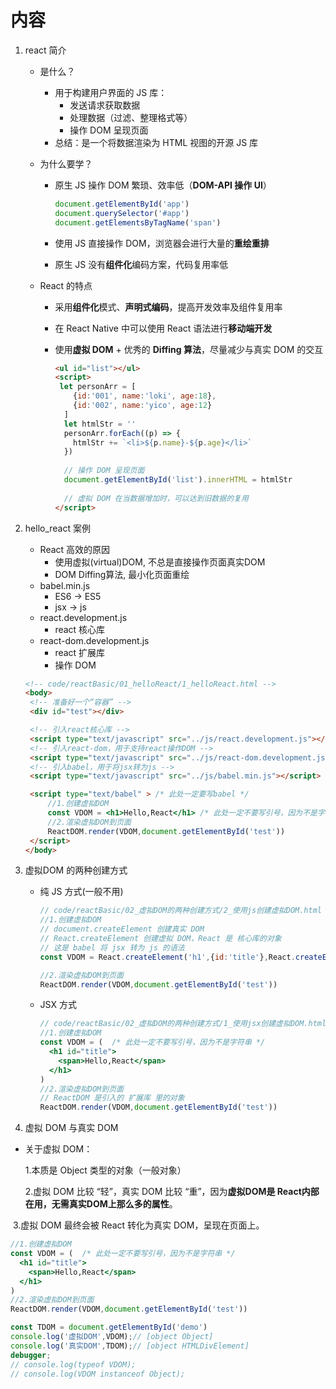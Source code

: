 # 内容

1. react 简介

   - 是什么？

     - 用于构建用户界面的 JS 库：
       - 发送请求获取数据
       - 处理数据（过滤、整理格式等）
       - 操作 DOM 呈现页面
     - 总结：是一个将数据渲染为 HTML 视图的开源 JS 库

   - 为什么要学？

     - 原生 JS 操作 DOM 繁琐、效率低（**DOM-API 操作 UI**）

       ```javascript
       document.getElementById('app')
       document.querySelector('#app')
       document.getElementsByTagName('span')
       ```

     - 使用 JS 直接操作 DOM，浏览器会进行大量的**重绘重排**

     - 原生 JS 没有**组件化**编码方案，代码复用率低

   - React 的特点

     - 采用**组件化**模式、**声明式编码**，提高开发效率及组件复用率

     - 在 React Native 中可以使用 React 语法进行**移动端开发**

     - 使用**虚拟 DOM** + 优秀的 **Diffing 算法**，尽量减少与真实 DOM 的交互

       ```html
       <ul id="list"></ul>
       <script>
       	let personArr = [
           {id:'001', name:'loki', age:18},
           {id:'002', name:'yico', age:12}
         ]
         let htmlStr = ''
         personArr.forEach((p) => {
           htmlStr += `<li>${p.name}-${p.age}</li>`
         })
         
         // 操作 DOM 呈现页面
         document.getElementById('list').innerHTML = htmlStr
         
         // 虚拟 DOM 在当数据增加时，可以达到旧数据的复用
       </script>
       ```

2. hello_react 案例

   - React 高效的原因
     - 使用虚拟(virtual)DOM, 不总是直接操作页面真实DOM
     - DOM Diffing算法, 最小化页面重绘
   - babel.min.js
     - ES6 -> ES5
     - jsx -> js
   - react.development.js
     - react 核心库
   - react-dom.development.js
     - react 扩展库
     - 操作 DOM

   ```html
   <!-- code/reactBasic/01_helloReact/1_helloReact.html -->
   <body>
   	<!-- 准备好一个“容器” -->
   	<div id="test"></div>
   
   	<!-- 引入react核心库 -->
   	<script type="text/javascript" src="../js/react.development.js"></script>
   	<!-- 引入react-dom，用于支持react操作DOM -->
   	<script type="text/javascript" src="../js/react-dom.development.js"></script>
   	<!-- 引入babel，用于将jsx转为js -->
   	<script type="text/javascript" src="../js/babel.min.js"></script>
   
   	<script type="text/babel" > /* 此处一定要写babel */
   		//1.创建虚拟DOM
   		const VDOM = <h1>Hello,React</h1> /* 此处一定不要写引号，因为不是字符串 */
   		//2.渲染虚拟DOM到页面
   		ReactDOM.render(VDOM,document.getElementById('test'))
   	</script>
   </body>
   ```

3. 虚拟DOM 的两种创建方式

   - 纯 JS 方式(一般不用)

     ```javascript
     // code/reactBasic/02_虚拟DOM的两种创建方式/2_使用js创建虚拟DOM.html
     //1.创建虚拟DOM
     // document.createElement 创建真实 DOM
     // React.createElement 创建虚拟 DOM，React 是 核心库的对象
     // 这是 babel 将 jsx 转为 js 的语法
     const VDOM = React.createElement('h1',{id:'title'},React.createElement('span',{},'Hello,React'))
     
     //2.渲染虚拟DOM到页面
     ReactDOM.render(VDOM,document.getElementById('test'))
     ```

   - JSX 方式

     ```jsx
     // code/reactBasic/02_虚拟DOM的两种创建方式/1_使用jsx创建虚拟DOM.html
     //1.创建虚拟DOM
     const VDOM = (  /* 此处一定不要写引号，因为不是字符串 */
       <h1 id="title">
         <span>Hello,React</span>
       </h1>
     )
     //2.渲染虚拟DOM到页面
     // ReactDOM 是引入的 扩展库 里的对象
     ReactDOM.render(VDOM,document.getElementById('test'))
     ```
4. 虚拟 DOM 与真实 DOM
  - 关于虚拟 DOM：

    1.本质是 Object 类型的对象（一般对象）

    2.虚拟 DOM 比较 “轻”，真实 DOM 比较 “重”，因为**虚拟DOM是 React内部在用，无需真实DOM上那么多的属性**。

  ​  3.虚拟 DOM 最终会被 React 转化为真实 DOM，呈现在页面上。

  ```jsx
  //1.创建虚拟DOM
  const VDOM = (  /* 此处一定不要写引号，因为不是字符串 */
    <h1 id="title">
      <span>Hello,React</span>
    </h1>
  )
  //2.渲染虚拟DOM到页面
  ReactDOM.render(VDOM,document.getElementById('test'))

  const TDOM = document.getElementById('demo')
  console.log('虚拟DOM',VDOM);// [object Object]
  console.log('真实DOM',TDOM);// [object HTMLDivElement]
  debugger;
  // console.log(typeof VDOM);
  // console.log(VDOM instanceof Object);
  ```


     

   
       